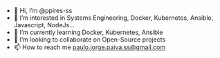 - 👋 Hi, I’m @ppires-ss
- 👀 I’m interested in Systems Engineering, Docker, Kubernetes, Ansible, Javascript, NodeJs...
- 🌱 I’m currently learning Docker, Kubernetes, Ansible
- 💞️ I’m looking to collaborate on Open-Source projects
- 📫 How to reach me paulo.jorge.paiva.ss@gmail.com

<!---
ppires-ss/ppires-ss is a ✨ special ✨ repository because its `README.md` (this file) appears on your GitHub profile.
You can click the Preview link to take a look at your changes.
--->
